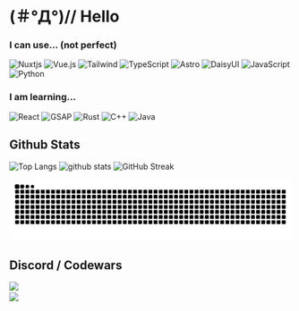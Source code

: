 
# (＃°Д°)// Hello

### I can use... (not perfect)
![Nuxtjs](https://img.shields.io/badge/Nuxt-002E3B?style=for-the-badge&logo=nuxtdotjs&logoColor=#00DC82)
![Vue.js](https://img.shields.io/badge/vue.js-%2335495e.svg?style=for-the-badge&logo=vuedotjs&logoColor=%234FC08D)
![Tailwind](https://img.shields.io/badge/Tailwind_CSS-grey?style=for-the-badge&logo=tailwind-css&logoColor=38B2AC)
![TypeScript](https://img.shields.io/badge/typescript-%23007ACC.svg?style=for-the-badge&logo=typescript&logoColor=white)
![Astro](https://img.shields.io/badge/astro-%232C2052.svg?style=for-the-badge&logo=astro&logoColor=white)
![DaisyUI](https://img.shields.io/badge/daisyui-5A0EF8?style=for-the-badge&logo=daisyui&logoColor=white)
![JavaScript](https://img.shields.io/badge/javascript-%23323330.svg?style=for-the-badge&logo=javascript&logoColor=%23F7DF1E)
![Python](https://img.shields.io/badge/python-3670A0?style=for-the-badge&logo=python&logoColor=ffdd54)
### I am learning...
![React](https://img.shields.io/badge/react-%2320232a.svg?style=for-the-badge&logo=react&logoColor=%2361DAFB)
![GSAP](https://img.shields.io/badge/GSAP-93CF2B?style=for-the-badge&logo=greensock&logoColor=white)
![Rust](https://img.shields.io/badge/rust-%23000000.svg?style=for-the-badge&logo=rust&logoColor=white)
![C++](https://img.shields.io/badge/c++-%2300599C.svg?style=for-the-badge&logo=c%2B%2B&logoColor=white)
![Java](https://img.shields.io/badge/java-%23ED8B00.svg?style=for-the-badge&logo=openjdk&logoColor=white)

## Github Stats
<p align="left"> 
  <img alt="Top Langs" height="150px" src="https://github-readme-stats.vercel.app/api?username=eitaar&theme=tokyonight&hide_border=true&count_private=true"/>
  <img alt="github stats" height="150px" src="https://github-readme-stats.vercel.app/api/top-langs/?username=eitaar&theme=tokyonight&hide_border=true&layout=compact"/>
  <img src="https://git-hub-streak-stats.vercel.app/?user=eitaar&theme=tokyonight&card_height=150" alt="GitHub Streak" height="150px"/>
</p>


<p align="left">
  <img src="https://raw.githubusercontent.com/eitaar/eitaar/output/github-contribution-grid-snake-dark.svg" />
</p>

## Discord / Codewars
 <a href="https://discord.com/users/1231271616043028544">
 <img src="https://discord.c99.nl/widget/theme-4/1064617191175114943.png">
 <br/>
 <a href="https://www.codewars.com/users/eitaar">
<img src="https://github.r2v.ch/codewars?user=eitaar"/>
